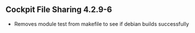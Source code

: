 ## Cockpit File Sharing 4.2.9-6

* Removes module test from makefile to see if debian builds successfully